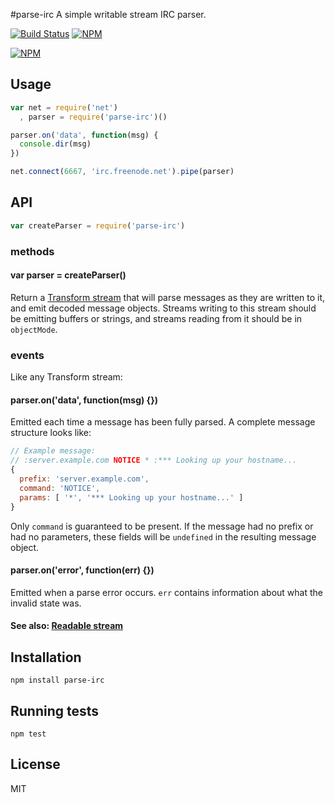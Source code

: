 #parse-irc
A simple writable stream IRC parser.

[![Build Status](https://img.shields.io/travis/tec27/parse-irc.png?style=flat)](https://travis-ci.org/tec27/parse-irc)
[![NPM](https://img.shields.io/npm/v/parse-irc.svg?style=flat)](https://www.npmjs.org/package/parse-irc)

[![NPM](https://nodei.co/npm/parse-irc.png)](https://nodei.co/npm/parse-irc/)

## Usage
```JavaScript
var net = require('net')
  , parser = require('parse-irc')()

parser.on('data', function(msg) {
  console.dir(msg)
})

net.connect(6667, 'irc.freenode.net').pipe(parser)
```

## API
```JavaScript
var createParser = require('parse-irc')
```
### methods
#### var parser = createParser()
Return a [Transform stream](http://nodejs.org/api/stream.html#stream_class_stream_transform_1)
that will parse messages as they are written to it, and emit decoded message objects. Streams
writing to this stream should be emitting buffers or strings, and streams reading from it
should be in `objectMode`.

### events
Like any Transform stream:
#### parser.on('data', function(msg) {})
Emitted each time a message has been fully parsed. A complete message structure looks like:
```JavaScript
// Example message:
// :server.example.com NOTICE * :*** Looking up your hostname...
{
  prefix: 'server.example.com',
  command: 'NOTICE',
  params: [ '*', '*** Looking up your hostname...' ]
}
```
Only `command` is guaranteed to be present. If the message had no prefix or had no parameters,
these fields will be `undefined` in the resulting message object.

#### parser.on('error', function(err) {})
Emitted when a parse error occurs. `err` contains information about what the invalid state was.

#### See also: [Readable stream](http://nodejs.org/api/stream.html#stream_class_stream_readable)

## Installation
`npm install parse-irc`

## Running tests
`npm test`

## License
MIT

